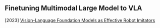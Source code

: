 ## Finetuning Multimodal Large Model to VLA

[2023] [Vision-Language Foundation Models as Effective Robot Imitators](https://arxiv.org/abs/2311.01378)